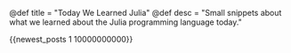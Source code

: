 @def title = "Today We Learned Julia"
@def desc = "Small snippets about what we learned about the Julia programming language today."

{{newest_posts 1 10000000000}}


